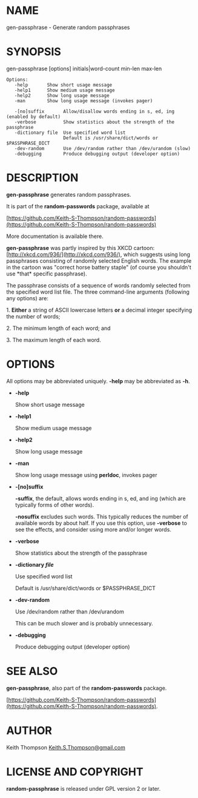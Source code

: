 # NAME

gen-passphrase - Generate random passphrases

# SYNOPSIS

gen-passphrase \[options\] initials|word-count min-len max-len

    Options:
       -help       Show short usage message
       -help1      Show medium usage message
       -help2      Show long usage message
       -man        Show long usage message (invokes pager)

       -[no]suffix       Allow/disallow words ending in s, ed, ing (enabled by default)
       -verbose          Show statistics about the strength of the passphrase
       -dictionary file  Use specified word list
                         Default is /usr/share/dict/words or $PASSPHRASE_DICT
       -dev-random       Use /dev/random rather than /dev/urandom (slow)
       -debugging        Produce debugging output (developer option)

# DESCRIPTION

**gen-passphrase** generates random passphrases.

It is part of the **random-passwords** package, available at

[https://github.com/Keith-S-Thompson/random-passwords](https://github.com/Keith-S-Thompson/random-passwords)

More documentation is available there.

**gen-passphrase** was partly inspired by this XKCD cartoon: [http://xkcd.com/936/](http://xkcd.com/936/),
which suggests using long passphrases consisting of randomly selected
English words.  The example in the cartoon was "correct horse battery
staple" (of course you shouldn't use \*that\* specific passphrase).

The passphrase consists of a sequence of words randomly selected
from the specified word list file.  The three command-line arguments
(following any options) are:

1\. **Either** a string of ASCII lowercase letters **or** a decimal integer
  specifying the number of words;

2\. The minimum length of each word; and

3\. The maximum length of each word.

# OPTIONS

All options may be abbreviated uniquely.  **-help** may be abbreviated as **-h**.

- **-help**

    Show short usage message

- **-help1**

    Show medium usage message

- **-help2**

    Show long usage message

- **-man**

    Show long usage message using **perldoc**, invokes pager

- **-\[no\]suffix**

    **-suffix**, the default, allows words ending in s, ed, and ing
    (which are typically forms of other words).

    **-nosuffix** excludes such words.  This typically reduces the number of
    available words by about half.  If you use this option, use **-verbose**
    to see the effects, and consider using more and/or longer words.

- **-verbose**

    Show statistics about the strength of the passphrase

- **-dictionary _file_**

    Use specified word list  

    Default is /usr/share/dict/words or $PASSPHRASE\_DICT

- **-dev-random**

    Use /dev/random rather than /dev/urandom

    This can be much slower and is probably unnecessary.

- **-debugging**

    Produce debugging output (developer option)

# SEE ALSO

**gen-passphrase**, also part of the **random-passwords** package.

[https://github.com/Keith-S-Thompson/random-passwords](https://github.com/Keith-S-Thompson/random-passwords).

# AUTHOR

Keith Thompson <Keith.S.Thompson@gmail.com>

# LICENSE AND COPYRIGHT

**random-passphrase** is released under GPL version 2 or later.
